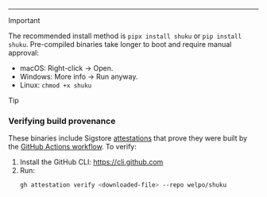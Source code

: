 
---

> [!IMPORTANT]
> The recommended install method is `pipx install shuku` or `pip install shuku`. Pre-compiled binaries take longer to boot and require manual approval:
>
> - macOS: Right-click → Open.
> - Windows: More info → Run anyway.
> - Linux: `chmod +x shuku`

> [!TIP]
> ### Verifying build provenance
>
> These binaries include Sigstore [attestations](https://github.com/welpo/shuku/attestations) that prove they were built by the [GitHub Actions workflow](https://github.com/welpo/shuku/blob/main/.github/workflows/cd.yml). To verify:
>
> 1. Install the GitHub CLI: https://cli.github.com
> 2. Run:
>    ```bash
>    gh attestation verify <downloaded-file> --repo welpo/shuku
>    ```
